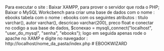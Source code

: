 Para executar o site : 
Baixar XAMPP, para prover o servidor que roda o PHP;
Baixar o MySQL Workcbench para criar uma base de dados com o nome :
  ebooks
  tabela com o nome :
    ebooks
    com os seguintes atributos :
      titulo varchar(), autor varchar(), descricao varchar(200), preco float
      e conectar no codigo a sua base de dados, $conexao = mysqli_connect("localhost", "user_do_mysql", "senha", "ebooks");
logo em seguida apenas rode o apache no XAMP e digite no navegador :
http://localhost/nome_da_pasta/index.php
#   E B O O K W I Z A R D  
 